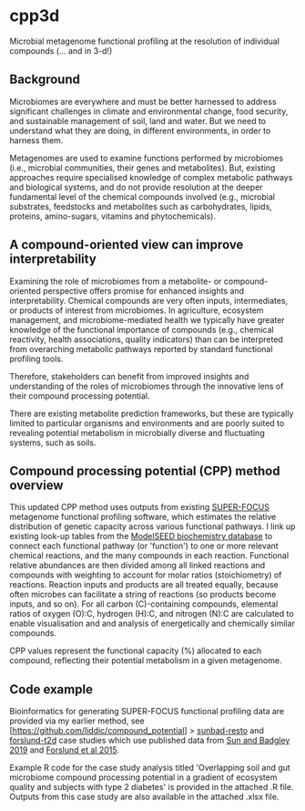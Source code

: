 # cpp3d
Microbial metagenome functional profiling at the resolution of individual compounds (... and in 3-d!)

## Background
Microbiomes are everywhere and must be better harnessed to address significant challenges in climate and environmental change, food security, and sustainable management of soil, land and water. But we need to understand what they are doing, in different environments, in order to harness them.

Metagenomes are used to examine functions performed by microbiomes (i.e., microbial communities, their genes and metabolites). But, existing approaches require specialised knowledge of complex metabolic pathways and biological systems, and do not provide resolution at the deeper fundamental level of the chemical compounds involved (e.g., microbial substrates, feedstocks and metabolites such as carbohydrates, lipids, proteins, amino-sugars, vitamins and phytochemicals).

## A compound-oriented view can improve interpretability
Examining the role of microbiomes from a metabolite- or compound-oriented perspective offers promise for enhanced insights and interpretability. Chemical compounds are very often inputs, intermediates, or products of interest from microbiomes. In agriculture, ecosystem management, and microbiome-mediated health we typically have greater knowledge of the functional importance of compounds (e.g., chemical reactivity, health associations, quality indicators) than can be interpreted from overarching metabolic pathways reported by standard functional profiling tools. 

Therefore, stakeholders can benefit from improved insights and understanding of the roles of microbiomes through the innovative lens of their compound processing potential.

There are existing metabolite prediction frameworks, but these are typically limited to particular organisms and environments and are poorly suited to revealing potential metabolism in microbially diverse and fluctuating systems, such as soils.

## Compound processing potential (CPP) method overview

This updated CPP method uses outputs from existing [SUPER-FOCUS](https://github.com/metageni/SUPER-FOCUS) metagenome functional profiling software, which estimates the relative distribution of genetic capacity across various functional pathways. I link up existing look-up tables from the [ModelSEED biochemistry database](https://github.com/ModelSEED/ModelSEEDDatabase/tree/master/Biochemistry) to connect each functional pathway (or 'function') to one or more relevant chemical reactions, and the many compounds in each reaction. Functional relative abundances are then divided among all linked reactions and compounds with weighting to account for molar ratios (stoichiometry) of reactions.  Reaction inputs and products are all treated equally, because often microbes can facilitate a string of reactions (so products become inputs, and so on). For all carbon (C)-containing compounds, elemental ratios of oxygen (O):C, hydrogen (H):C, and nitrogen (N):C are calculated to enable visualisation and and analysis of energetically and chemically similar compounds. 

CPP values represent the functional capacity (%) allocated to each compound, reflecting their potential metabolism in a given metagenome.

## Code example

Bioinformatics for generating SUPER-FOCUS functional profiling data are provided via my earlier method, see [https://github.com/liddic/compound_potential] > [sunbad-resto](https://github.com/liddic/compound_potential/tree/main/sunbad-resto) and [forslund-t2d](https://github.com/liddic/compound_potential/tree/main/forslund-t2d) case studies which use published data from [Sun and Badgley 2019](https://doi.org/10.1016/j.soilbio.2019.05.004) and [Forslund et al 2015](https://doi.org/10.1038/nature15766).

Example R code for the case study analysis titled 'Overlapping soil and gut microbiome compound processing potential in a gradient of ecosystem quality and subjects with type 2 diabetes' is provided in the attached .R file. Outputs from this case study are also available in the attached .xlsx file.
